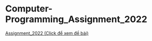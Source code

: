 # Computer-Programming_Assignment_2022
<a href= " https://www.dropbox.com/sh/2whknxclppnmbtk/AADI1BMDqMp8TPGfe7irlOOCa?dl=0&preview=Assignment_Computer+Programming+2022.pdf " > Assignment_2022 (Click để xem đề bài) </a>

